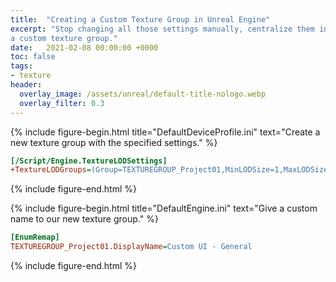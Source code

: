 ```yaml
---
title:  "Creating a Custom Texture Group in Unreal Engine"
excerpt: "Stop changing all those settings manually, centralize them in
a custom texture group."
date:   2021-02-08 00:00:00 +0000
toc: false
tags:
- texture
header:
  overlay_image: /assets/unreal/default-title-nologo.webp
  overlay_filter: 0.3
---
```


{%
include figure-begin.html
title="DefaultDeviceProfile.ini"
text="Create a new texture group with the specified settings."
%}
```ini
[/Script/Engine.TextureLODSettings]
+TextureLODGroups=(Group=TEXTUREGROUP_Project01,MinLODSize=1,MaxLODSize=4096,LODBias=0,MinMagFilter=aniso,MipFilter=point,NumStreamedMips=0,MipGenSettings=TMGS_Sharpen3)
```
{%
include figure-end.html
%}



{%
include figure-begin.html
title="DefaultEngine.ini"
text="Give a custom name to our new texture group."
%}
```ini
[EnumRemap]
TEXTUREGROUP_Project01.DisplayName=Custom UI - General
```
{%
include figure-end.html
%}
